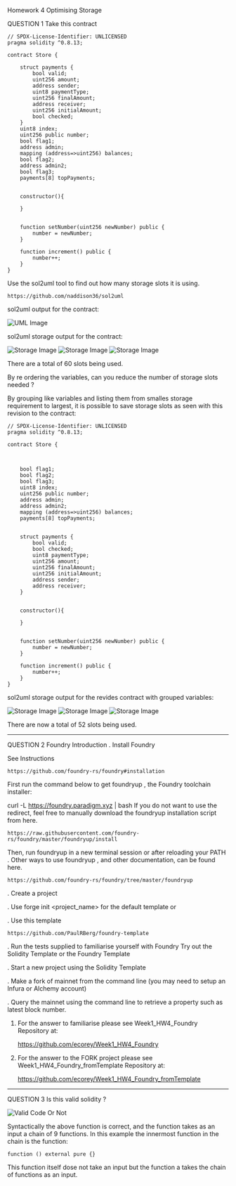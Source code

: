 Homework 4
Optimising Storage

QUESTION 1
Take this contract

    // SPDX-License-Identifier: UNLICENSED
    pragma solidity ^0.8.13;

    contract Store {

        struct payments {
            bool valid;
            uint256 amount;
            address sender;
            uint8 paymentType;
            uint256 finalAmount;
            address receiver;
            uint256 initialAmount;
            bool checked;
        }
        uint8 index;
        uint256 public number;
        bool flag1;
        address admin;
        mapping (address=>uint256) balances;
        bool flag2;
        address admin2;
        bool flag3;
        payments[8] topPayments;


        constructor(){

        }


        function setNumber(uint256 newNumber) public {
            number = newNumber;
        }

        function increment() public {
            number++;
        }
    }

Use the sol2uml tool to find out how many storage slots it is
using.

    https://github.com/naddison36/sol2uml

sol2uml output for the contract:

![UML Image](./uml.JPG)

sol2uml storage output for the contract:

![Storage Image](./storage1.JPG)
![Storage Image](./storage2.JPG)
![Storage Image](./storage3.JPG)

There are a total of 60 slots being used.

By re ordering the variables, can you reduce the number of
storage slots needed ?

By grouping like variables and listing them from smalles storage requirement to largest, it is possible to save storage slots as seen with this revision to the contract:

    // SPDX-License-Identifier: UNLICENSED
    pragma solidity ^0.8.13;

    contract Store {



        bool flag1;
        bool flag2;
        bool flag3;
        uint8 index;
        uint256 public number;
        address admin;
        address admin2;
        mapping (address=>uint256) balances;
        payments[8] topPayments;


        struct payments {
            bool valid;
            bool checked;
            uint8 paymentType;
            uint256 amount;
            uint256 finalAmount;
            uint256 initialAmount;
            address sender;
            address receiver;
        }


        constructor(){

        }


        function setNumber(uint256 newNumber) public {
            number = newNumber;
        }

        function increment() public {
            number++;
        }
    }

sol2uml storage output for the revides contract with grouped variables:

![Storage Image](./storage4.JPG)
![Storage Image](./storage5.JPG)
![Storage Image](./storage6.JPG)

There are now a total of 52 slots being used.

---

QUESTION 2
Foundry Introduction
. Install Foundry

See Instructions

    https://github.com/foundry-rs/foundry#installation

First run the command below to get foundryup , the
Foundry toolchain installer:

curl -L https://foundry.paradigm.xyz | bash
If you do not want to use the redirect, feel free to
manually download the foundryup installation script
from here.

    https://raw.githubusercontent.com/foundry-rs/foundry/master/foundryup/install

Then, run foundryup in a new terminal session or after
reloading your PATH .
Other ways to use foundryup , and other documentation,
can be found here.

    https://github.com/foundry-rs/foundry/tree/master/foundryup

. Create a project

. Use forge init <project_name> for the default
template or

. Use this template

    https://github.com/PaulRBerg/foundry-template

. Run the tests supplied to familiarise yourself with
Foundry
Try out the Solidity Template or the Foundry Template

. Start a new project using the Solidity Template

. Make a fork of mainnet from the command line (you may
need to setup an Infura or Alchemy account)

. Query the mainnet using the command line to retrieve a
property such as latest block number.

1. For the answer to familiarise please see Week1_HW4_Foundry Repository at:

   https://github.com/ecorey/Week1_HW4_Foundry

2. For the answer to the FORK project please see Week1_HW4_Foundry_fromTemplate Repository at:

   https://github.com/ecorey/Week1_HW4_Foundry_fromTemplate

---

QUESTION 3
Is this valid solidity ?

![Valid Code Or Not](./image.JPG)

Syntactically the above function is correct, and the function takes as an input a chain of 9 functions. In this example the innermost function in the chain is the function:

    function () external pure {}

This function itself dose not take an input but the function a takes the chain of functions as an input.
